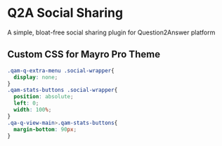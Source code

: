 Q2A Social Sharing
=====================

A simple, bloat-free social sharing plugin for Question2Answer platform

## Custom CSS for Mayro Pro Theme
```css
.qam-q-extra-menu .social-wrapper{
  display: none;
}
.qam-stats-buttons .social-wrapper{
  position: absolute;
  left: 0;
  width: 100%;
}
.qa-q-view-main>.qam-stats-buttons{
  margin-bottom: 90px;
}
```
